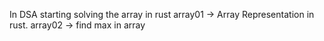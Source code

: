 In DSA starting solving the  array in rust
array01 -> Array Representation in  rust.
array02 -> find max in array